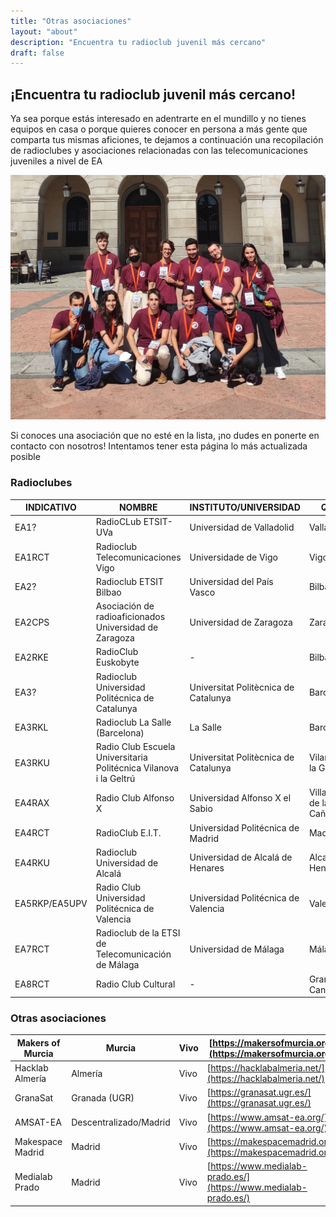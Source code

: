 ```yaml
---
title: "Otras asociaciones"
layout: "about"
description: "Encuentra tu radioclub juvenil más cercano"
draft: false
---
```



## ¡Encuentra tu radioclub juvenil más cercano!

Ya sea porque estás interesado en adentrarte en el mundillo y no tienes equipos en casa o porque quieres conocer en persona a más gente que comparta tus mismas aficiones, te dejamos a continuación una recopilación de radioclubes y asociaciones relacionadas con las telecomunicaciones juveniles a nivel de EA

![ops](/images/radioclubes.jpg)

Si conoces una asociación que no esté en la lista, ¡no dudes en ponerte en contacto con nosotros! Intentamos tener esta página lo más actualizada posible

### Radioclubes

| INDICATIVO    | NOMBRE                                                            | INSTITUTO/UNIVERSIDAD                | QTH                     | ESTADO | WEB                                                                                                        | CONTACTO               |
| ------------- | ----------------------------------------------------------------- | ------------------------------------ | ----------------------- | ------ | ---------------------------------------------------------------------------------------------------------- | ---------------------- |
| EA1?          | RadioCLub ETSIT-UVa                                               | Universidad de Valladolid            | Valladolid              | Vivo   | [https://www.tel.uva.es/personales/radclu/index.html](https://www.tel.uva.es/personales/radclu/index.html) | ramros@tel.uva.es      |
| EA1RCT        | Radioclub Telecomunicaciones Vigo                                 | Universidade de Vigo                 | Vigo                    | ?      |                                                                                                            |                        |
| EA2?          | Radioclub ETSIT Bilbao                                            | Universidad del País Vasco           | Bilbao                  | Muerto |                                                                                                            |                        |
| EA2CPS        | Asociación de radioaficionados Universidad de Zaragoza            | Universidad de Zaragoza              | Zaragoza                | Muerto | [http://www.unizar.es/ea2cps/](http://www.unizar.es/ea2cps/)                                               |                        |
| EA2RKE        | RadioClub Euskobyte                                               | \-                                   | Bilbao                  | Vivo   | [https://euskobyte.eus/](https://euskobyte.eus/)                                                           |                        |
| EA3?          | Radioclub Universidad Politécnica de Catalunya                    | Universitat Politècnica de Catalunya | Barcelona               | ?      |                                                                                                            |                        |
| EA3RKL        | Radioclub La Salle (Barcelona)                                    | La Salle                             | Barcelona               | Vivo   | [http://www.radioclub.salle.url.edu/](http://www.radioclub.salle.url.edu/)                                 |                        |
| EA3RKU        | Radio Club Escuela Universitaria Politécnica Vilanova i la Geltrú | Universitat Politècnica de Catalunya | Vilanova i la Geltrú    | Muerto |                                                                                                            |                        |
| EA4RAX        | Radio Club Alfonso X                                              | Universidad Alfonso X el Sabio       | Villanueva de la Cañada | ?      | [https://raxweb.tripod.com/member.htm](https://raxweb.tripod.com/member.htm)                               |                        |
| EA4RCT        | RadioClub E.I.T.                                                  | Universidad Politécnica de Madrid    | Madrid                  | Vivo   | [https://radio.clubs.etsit.upm.es/](https://radio.clubs.etsit.upm.es/)                                     | presidencia@ea4rct.org |
| EA4RKU        | Radioclub Universidad de Alcalá                                   | Universidad de Alcalá de Henares     | Alcalá de Henares       | ?      | [http://www3.uah.es/rcua/](http://www3.uah.es/rcua/)                                                       |                        |
| EA5RKP/EA5UPV | Radio Club Universidad Politécnica de Valencia                    | Universidad Politécnica de Valencia  | Valencia                | VIvo   |                                                                                                            | radiocl@upvnet.upv.es  |
| EA7RCT        | Radioclub de la ETSI de Telecomunicación de Málaga                | Universidad de Málaga                | Málaga                  | Vivo   | [http://radioclub.etsit.uma.es/](http://radioclub.etsit.uma.es/)                                           | radioclub@etsit.uma.es |
| EA8RCT        | Radio Club Cultural                                               | \-                                   | Gran Canaria            | ?      | [http://www.ea8rct.es/web/index.php](http://www.ea8rct.es/web/index.php)                                   |                        |


### Otras asociaciones

| Makers of Murcia | Murcia                 | Vivo | [https://makersofmurcia.org/](https://makersofmurcia.org/)       |                               |
| ---------------- | ---------------------- | ---- | ---------------------------------------------------------------- | ----------------------------- |
| Hacklab Almería  | Almería                | Vivo | [https://hacklabalmeria.net/](https://hacklabalmeria.net/)       |                               |
| GranaSat         | Granada (UGR)          | Vivo | [https://granasat.ugr.es/](https://granasat.ugr.es/)             | Andrés Roldán                 |
| AMSAT-EA         | Descentralizado/Madrid | Vivo | [https://www.amsat-ea.org/](https://www.amsat-ea.org/)           | contacto@amsat-ea.org         |
| Makespace Madrid | Madrid                 | Vivo | [https://makespacemadrid.org/](https://makespacemadrid.org/)     | info@makespacemadrid.org      |
| Medialab Prado   | Madrid                 | Vivo | [https://www.medialab-prado.es/](https://www.medialab-prado.es/) | info.m\[at\]medialab-prado.es |

